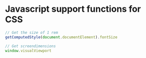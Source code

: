 # Javascript support functions for CSS   
   
``` js
// Get the size of 1 rem
getComputedStyle(document.documentElement).fontSize

// Get screendimensions
window.visualViewport
```